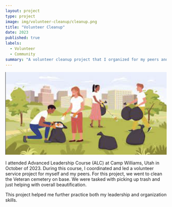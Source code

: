 ```yaml
---
layout: project
type: project
image: img/volunteer-cleanup/cleanup.png
title: "Volunteer Cleanup"
date: 2023
published: true
labels:
  - Volunteer
  - Community
summary: "A volunteer cleanup project that I organized for my peers and I."
---
```


<img class="img-fluid" src="../img/volunteer-cleanup/cleanup-cartoon.png">

I attended Advanced Leadership Course (ALC) at Camp Williams, Utah in October of 2023. During this course, I coordinated and led a volunteer service project for myself and my peers. For this project, we went to clean the Veteran cemetery on base. We were tasked with picking up trash and just helping with overall beautification. 

This project helped me further practice both my leadership and organization skills.

 

